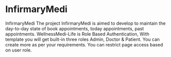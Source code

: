 # InfirmaryMedi

InfirmaryMedi
The project InfirmaryMedi is aimed to develop to maintain the day-to-day
state of book appointments, today appointments, past appointments.
WellnessMedi-Life is Role Based Authentication, With template you will get built-in three roles 
Admin, Doctor & Patient. You can create more as per your requirements.
You can restrict page access based on user role.
